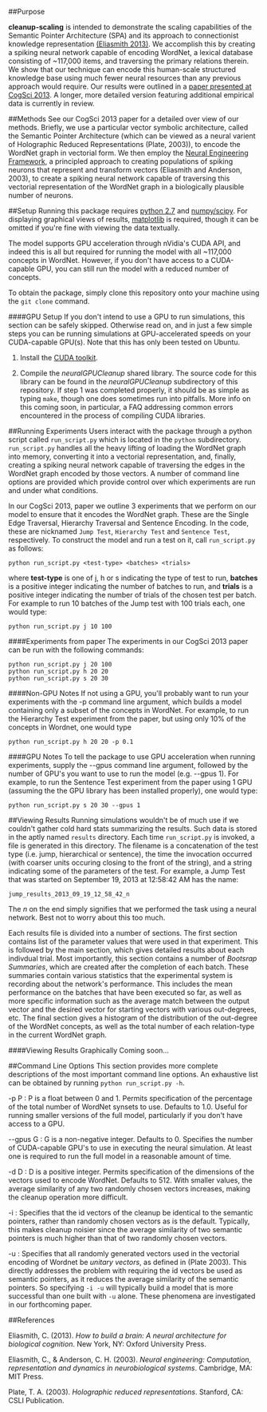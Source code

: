 ##Purpose

**cleanup-scaling** is intended to demonstrate the scaling capabilities of the Semantic Pointer Architecture (SPA) and its approach to connectionist knowledge representation [(Eliasmith 2013)](http://compneuro.uwaterloo.ca/research/spa.html). We accomplish this by creating a spiking neural network capable of encoding WordNet, a lexical database consisting of ~117,000 items, and traversing the primary relations therein. We show that our technique can encode this human-scale structured knowledge base using much fewer neural resources than any previous approach would require. Our results were outlined in a [paper presented at CogSci 2013](http://mindmodeling.org/cogsci2013/papers/0099/paper0099.pdf). A longer, more detailed version featuring additional empirical data is currently in review.

##Methods
See our CogSci 2013 paper for a detailed over view of our methods. Briefly, we use a particular vector symbolic architecture, called the Semantic Pointer Architecture (which can be viewed as a neural varient of Holographic Reduced Representations (Plate, 2003)), to encode the WordNet graph in vectorial form. We then employ the [Neural Engineering Framework](http://compneuro.uwaterloo.ca/research/nef.html), a principled approach to creating populations of spiking neurons that represent and transform vectors (Eliasmith and Anderson, 2003), to create a spiking neural network capable of traversing this vectorial representation of the WordNet graph in a biologically plausible number of neurons.

##Setup
Running this package requires [python 2.7](http://www.python.org/getit/) and [numpy/scipy](http://www.scipy.org/install.html). For displaying graphical views of results, [matplotlib](http://matplotlib.org/users/installing.html) is required, though it can be omitted if you're fine with viewing the data textually.

The model supports GPU acceleration through nVidia's CUDA API, and indeed this is all but required for running the model with all ~117,000 concepts in WordNet. 
However, if you don't have access to a CUDA-capable GPU, you can still run the model with a reduced number of concepts. 

To obtain the package, simply clone this repository onto your machine using the ``git clone`` command.

####GPU Setup
If you don't intend to use a GPU to run simulations, this section can be safely skipped. Otherwise read on, and in just a few simple steps you can be running simulations at GPU-accelerated speeds
on your CUDA-capable GPU(s). Note that this has only been tested on Ubuntu. 

1. Install the [CUDA toolkit](https://developer.nvidia.com/cuda-downloads).

2. Compile the *neuralGPUCleanup* shared library. The source code for this library can be found in the *neuralGPUCleanup* subdirectory of this repository. If step 1 was completed properly, it should be as simple as typing ``make``, though one does sometimes run into pitfalls. More info on this coming soon, in particular, a FAQ addressing common errors encountered in the process of compiling CUDA libraries.

##Running Experiments
Users interact with the package through a python script called ``run_script.py`` which is located in the ``python`` subdirectory. ``run_script.py`` handles all the heavy lifting of loading the WordNet graph into memory, converting it into 
a vectorial representation, and, finally, creating a spiking neural network capable of traversing the edges in the WordNet graph encoded by those vectors. A number of command line options are provided which provide control over which experiments are run and under what conditions.

In our CogSci 2013, paper we outline 3 experiments that we perform on our model to ensure that it encodes the WordNet graph. These are the Single Edge Traversal, Hierarchy Traversal and
Sentence Encoding. In the code, these are nicknamed ``Jump Test``, ``Hierarchy Test`` and ``Sentence Test``, respectively. To construct the model and run a test on it, call ``run_script.py`` as follows:

```
python run_script.py <test-type> <batches> <trials>
```

where **test-type** is one of j, h or s indicating the type of test to run, **batches** is a positive integer indicating the number of batches to run, and **trials** is a positive integer indicating the number of trials of the chosen test per batch. For example to run 10 batches of the Jump test with 100 trials each, one would type:

```
python run_script.py j 10 100
```

####Experiments from paper
The experiments in our CogSci 2013 paper can be run with the following commands:

```
python run_script.py j 20 100 
python run_script.py h 20 20 
python run_script.py s 20 30
```

####Non-GPU Notes
If not using a GPU, you'll probably want to run your experiments with the -p command line argument, which builds a model containing only a subset of the concepts in WordNet. For example, to run the Hierarchy Test experiment from the paper, but using only 10% of the concepts in Wordnet, one would type

```
python run_script.py h 20 20 -p 0.1
```

####GPU Notes
To tell the package to use GPU acceleration when running experiments, supply the --gpus command line argument, followed by the number of GPU's you want to use to run the model (e.g. --gpus 1). For example, to run the Sentence Test experiment from the paper using 1 GPU (assuming the the GPU library has been installed properly), one would type:

```
python run_script.py s 20 30 --gpus 1
```

##Viewing Results
Running simulations wouldn't be of much use if we couldn't gather cold hard stats summarizing the results. Such data is stored in the aptly named ``results`` directory. Each time ``run_script.py`` is invoked, a file is generated in this directory. The filename is a concatenation of the test type (i.e. jump, hierarchical or sentence), the time the invocation occurred (with coarser units occuring closing to the front of the string), and a string indicating some of the parameters of the test. For example, a Jump Test that was started on September 19, 2013 at 12:58:42 AM has the name:

```
jump_results_2013_09_19_12_58_42_n
```

The *n* on the end simply signifies that we performed the task using a neural network. Best not to worry about this too much.

Each results file is divided into a number of sections. The first section contains list of the parameter values that were used in that experiment. This is followed by the main section, which gives detailed results about each indivdual trial. Most importantly, this section contains a number of *Bootsrap Summaries*, which are created after the completion of each batch. These summaries contain various statistics that the experimental system is recording about the network's performance. This includes the mean performance on the batches that have been executed so far, as well as more specific information such as the average match between the output vector and the desired vector for starting vectors with various out-degrees, etc. The final section gives a histogram of the distribution of the out-degree of the WordNet concepts, as well as the total number of each relation-type in the current WordNet graph.

####Viewing Results Graphically
Coming soon...

##Command Line Options
This section provides more complete descriptions of the most important command line options. An exhaustive list can be obtained by running ``python run_script.py -h``.

-p P : P is a float between 0 and 1. Permits specification of the percentage of the total number of WordNet synsets to use. Defaults to 1.0. Useful for running smaller versions of the full model, particularly if you don't have access to a GPU.

--gpus G : G is a non-negative integer. Defaults to 0. Specifies the number of CUDA-capable GPU's to use in executing the neural simulation. At least one is required to run the full model in a reasonable amount of time.

-d D : D is a positive integer. Permits specification of the dimensions of the vectors used to encode WordNet. Defaults to 512. With smaller values, the average similarity of any two randomly chosen vectors increases, making the cleanup operation more difficult.

-i : Specifies that the id vectors of the cleanup be identical to the semantic pointers, rather than randomly chosen vectors as is the default. Typically, this makes cleanup noisier since the average similarity of two semantic pointers is much higher than that of two randomly chosen vectors.

-u : Specifies that all randomly generated vectors used in the vectorial encoding of Wordnet be *unitary vectors*, as defined in (Plate 2003). This directly addresses the problem with requiring the id vectors be used as semantic pointers, as it reduces the average similarity of the semantic pointers. So specifying ``-i -u`` will typically build a model that is more successful than one built with ``-u`` alone. These phenomena are investigated in our forthcoming paper.

##References

Eliasmith, C. (2013). *How to build a brain: A neural architecture for biological cognition*. New York, NY: Oxford University Press.

Eliasmith, C., & Anderson, C. H. (2003). *Neural engineering: Computation, representation and dynamics in neurobiological systems*. Cambridge, MA: MIT Press.

Plate, T. A. (2003). *Holographic reduced representations*. Stanford, CA: CSLI Publication.
